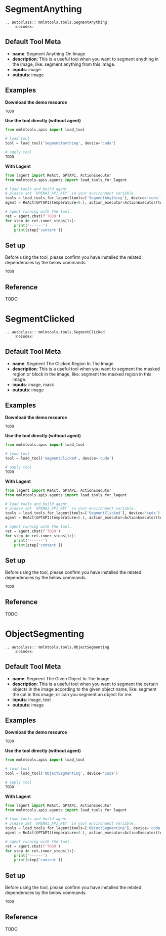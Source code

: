 # SegmentAnything

```{eval-rst}
.. autoclass:: mmlmtools.tools.SegmentAnything
    :noindex:
```

## Default Tool Meta

- **name**: Segment Anything On Image
- **description**: This is a useful tool when you want to segment anything in the image, like: segment anything from this image.
- **inputs**: image
- **outputs**: image

## Examples

**Download the demo resource**

```bash
TODO
```

**Use the tool directly (without agent)**

```python
from mmlmtools.apis import load_tool

# load tool
tool = load_tool('SegmentAnything', device='cuda')

# apply tool
TODO
```

**With Lagent**

```python
from lagent import ReAct, GPTAPI, ActionExecutor
from mmlmtools.apis.agents import load_tools_for_lagent

# load tools and build agent
# please set `OPENAI_API_KEY` in your environment variable.
tools = load_tools_for_lagent(tools=['SegmentAnything'], device='cuda')
agent = ReAct(GPTAPI(temperature=0.), action_executor=ActionExecutor(tools))

# agent running with the tool.
ret = agent.chat(f'TODO')
for step in ret.inner_steps[1:]:
    print('------')
    print(step['content'])
```

## Set up

Before using the tool, please confirm you have installed the related dependencies by the below commands.

```bash
TODO
```

## Reference

TODO

# SegmentClicked

```{eval-rst}
.. autoclass:: mmlmtools.tools.SegmentClicked
    :noindex:
```

## Default Tool Meta

- **name**: Segment The Clicked Region In The Image
- **description**: This is a useful tool when you want to segment the masked region or block in the image, like: segment the masked region in this image.
- **inputs**: image, mask
- **outputs**: image

## Examples

**Download the demo resource**

```bash
TODO
```

**Use the tool directly (without agent)**

```python
from mmlmtools.apis import load_tool

# load tool
tool = load_tool('SegmentClicked', device='cuda')

# apply tool
TODO
```

**With Lagent**

```python
from lagent import ReAct, GPTAPI, ActionExecutor
from mmlmtools.apis.agents import load_tools_for_lagent

# load tools and build agent
# please set `OPENAI_API_KEY` in your environment variable.
tools = load_tools_for_lagent(tools=['SegmentClicked'], device='cuda')
agent = ReAct(GPTAPI(temperature=0.), action_executor=ActionExecutor(tools))

# agent running with the tool.
ret = agent.chat(f'TODO')
for step in ret.inner_steps[1:]:
    print('------')
    print(step['content'])
```

## Set up

Before using the tool, please confirm you have installed the related dependencies by the below commands.

```bash
TODO
```

## Reference

TODO

# ObjectSegmenting

```{eval-rst}
.. autoclass:: mmlmtools.tools.ObjectSegmenting
    :noindex:
```

## Default Tool Meta

- **name**: Segment The Given Object In The Image
- **description**: This is a useful tool when you want to segment the certain objects in the image according to the given object name, like: segment the cat in this image, or can you segment an object for me.
- **inputs**: image, text
- **outputs**: image

## Examples

**Download the demo resource**

```bash
TODO
```

**Use the tool directly (without agent)**

```python
from mmlmtools.apis import load_tool

# load tool
tool = load_tool('ObjectSegmenting', device='cuda')

# apply tool
TODO
```

**With Lagent**

```python
from lagent import ReAct, GPTAPI, ActionExecutor
from mmlmtools.apis.agents import load_tools_for_lagent

# load tools and build agent
# please set `OPENAI_API_KEY` in your environment variable.
tools = load_tools_for_lagent(tools=['ObjectSegmenting'], device='cuda')
agent = ReAct(GPTAPI(temperature=0.), action_executor=ActionExecutor(tools))

# agent running with the tool.
ret = agent.chat(f'TODO')
for step in ret.inner_steps[1:]:
    print('------')
    print(step['content'])
```

## Set up

Before using the tool, please confirm you have installed the related dependencies by the below commands.

```bash
TODO
```

## Reference

TODO
